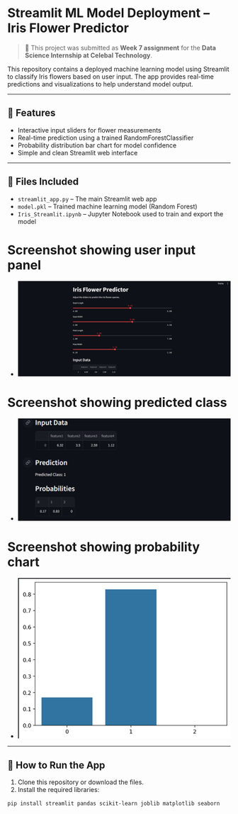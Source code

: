# Streamlit ML Model Deployment – Iris Flower Predictor

> 📝 This project was submitted as **Week 7 assignment** for the **Data Science Internship at Celebal Technology**.

This repository contains a deployed machine learning model using Streamlit to classify Iris flowers based on user input. The app provides real-time predictions and visualizations to help understand model output.

---

## 🔧 Features

- Interactive input sliders for flower measurements
- Real-time prediction using a trained RandomForestClassifier
- Probability distribution bar chart for model confidence
- Simple and clean Streamlit web interface

---

## 📁 Files Included

- `streamlit_app.py` – The main Streamlit web app
- `model.pkl` – Trained machine learning model (Random Forest)
- `Iris_Streamlit.ipynb` – Jupyter Notebook used to train and export the model


#  Screenshot showing user input panel
- ![Input Panel](screenshot_1_input.png)

#  Screenshot showing predicted class
- ![Prediction Output](screenshot_2_prediction.png)

#  Screenshot showing probability chart
- ![Probability Chart](screenshot_3_chart.png)


---

## 🚀 How to Run the App

1. Clone this repository or download the files.
2. Install the required libraries:

```bash
pip install streamlit pandas scikit-learn joblib matplotlib seaborn
